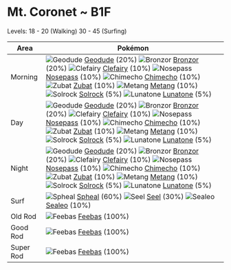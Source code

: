 # Mt. Coronet ~ B1F
Levels: 18 - 20 (Walking) 30 - 45 (Surfing)

Area       | Pokémon
---        | ---
Morning    | ![][074]  [Geodude] (20%) ![][436]  [Bronzor] (20%) ![][035]  [Clefairy] (10%)  ![][299]  [Nosepass] (10%) ![][358]  [Chimecho] (10%) ![][041]  [Zubat] (10%)  ![][375]  [Metang] (10%) ![][338]  [Solrock] (5%) ![][337]  [Lunatone] (5%)<br>
Day        | ![][074]  [Geodude] (20%) ![][436]  [Bronzor] (20%) ![][035]  [Clefairy] (10%)  ![][299]  [Nosepass] (10%) ![][358]  [Chimecho] (10%) ![][041]  [Zubat] (10%)  ![][375]  [Metang] (10%) ![][338]  [Solrock] (5%) ![][337]  [Lunatone] (5%)<br>
Night      | ![][074]  [Geodude] (20%) ![][436]  [Bronzor] (20%) ![][035]  [Clefairy] (10%)  ![][299]  [Nosepass] (10%) ![][358]  [Chimecho] (10%) ![][041]  [Zubat] (10%)  ![][375]  [Metang] (10%) ![][338]  [Solrock] (5%) ![][337]  [Lunatone] (5%)<br>
Surf       | ![][363]  [Spheal] (60%) ![][086]  [Seel] (30%) ![][364]  [Sealeo] (10%)
Old Rod    | ![][349]  [Feebas] (100%)
Good Rod   | ![][349]  [Feebas] (100%)
Super Rod  | ![][349]  [Feebas] (100%)


[035]: https://raw.githubusercontent.com/PokeAPI/sprites/master/sprites/pokemon/35.png "Clefairy"
[041]: https://raw.githubusercontent.com/PokeAPI/sprites/master/sprites/pokemon/41.png "Zubat"
[074]: https://raw.githubusercontent.com/PokeAPI/sprites/master/sprites/pokemon/74.png "Geodude"
[086]: https://raw.githubusercontent.com/PokeAPI/sprites/master/sprites/pokemon/86.png "Seel"
[299]: https://raw.githubusercontent.com/PokeAPI/sprites/master/sprites/pokemon/299.png "Nosepass"
[337]: https://raw.githubusercontent.com/PokeAPI/sprites/master/sprites/pokemon/337.png "Lunatone"
[338]: https://raw.githubusercontent.com/PokeAPI/sprites/master/sprites/pokemon/338.png "Solrock"
[349]: https://raw.githubusercontent.com/PokeAPI/sprites/master/sprites/pokemon/349.png "Feebas"
[358]: https://raw.githubusercontent.com/PokeAPI/sprites/master/sprites/pokemon/358.png "Chimecho"
[363]: https://raw.githubusercontent.com/PokeAPI/sprites/master/sprites/pokemon/363.png "Spheal"
[364]: https://raw.githubusercontent.com/PokeAPI/sprites/master/sprites/pokemon/364.png "Sealeo"
[375]: https://raw.githubusercontent.com/PokeAPI/sprites/master/sprites/pokemon/375.png "Metang"
[436]: https://raw.githubusercontent.com/PokeAPI/sprites/master/sprites/pokemon/436.png "Bronzor"
[Clefairy]: pokemon_changes/035/
[Zubat]: pokemon_changes/041/
[Geodude]: pokemon_changes/074/
[Seel]: pokemon_changes/086/
[Nosepass]: pokemon_changes/299/
[Lunatone]: pokemon_changes/337/
[Solrock]: pokemon_changes/338/
[Feebas]: pokemon_changes/349/
[Chimecho]: pokemon_changes/358/
[Spheal]: pokemon_changes/363/
[Sealeo]: pokemon_changes/364/
[Metang]: pokemon_changes/375/
[Bronzor]: pokemon_changes/436/
